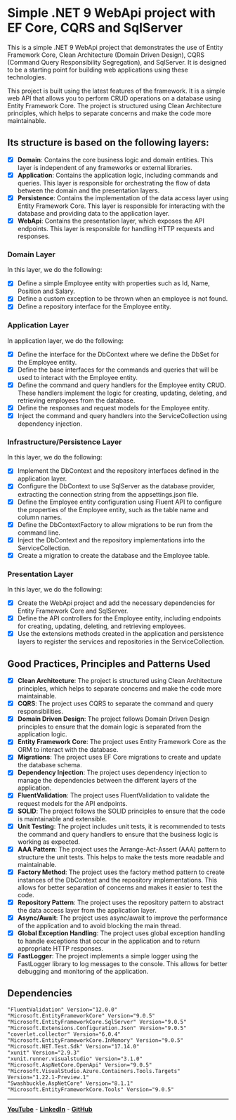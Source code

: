 # Simple .NET 9 WebApi project with EF Core, CQRS and SqlServer

This is a simple .NET 9 WebApi project that demonstrates the use of Entity Framework Core, Clean Architecture (Domain Driven Design), CQRS (Command Query Responsibility Segregation), and SqlServer. It is designed to be a starting point for building web applications using these technologies.

This project is built using the latest features of the framework. It is a simple web API that allows you to perform CRUD operations on a database using Entity Framework Core. The project is structured using Clean Architecture principles, which helps to separate concerns and make the code more maintainable.

## Its structure is based on the following layers:

- [x]  **Domain**: Contains the core business logic and domain entities. This layer is independent of any frameworks or external libraries.
- [x]  **Application**: Contains the application logic, including commands and queries. This layer is responsible for orchestrating the flow of data between the domain and the presentation layers.
- [x]  **Persistence**: Contains the implementation of the data access layer using Entity Framework Core. This layer is responsible for interacting with the database and providing data to the application layer.
- [x]  **WebApi**: Contains the presentation layer, which exposes the API endpoints. This layer is responsible for handling HTTP requests and responses.

### Domain Layer
In this layer, we do the following:

- [x]  Define a simple Employee entity with properties such as Id, Name, Position and Salary.
- [x]  Define a custom exception to be thrown when an employee is not found.
- [x]  Define a repository interface for the Employee entity.

### Application Layer
In application layer, we do the following:

- [x]  Define the interface for the DbContext where we define the DbSet for the Employee entity.
- [x]  Define the base interfaces for the commands and queries that will be used to interact with the Employee entity.
- [x]  Define the command and query handlers for the Employee entity CRUD. These handlers implement the logic for creating, updating, deleting, and retrieving employees from the database.
- [x]  Define the responses and request models for the Employee entity.
- [x]  Inject the command and query handlers into the ServiceCollection using dependency injection.

### Infrastructure/Persistence Layer
In this layer, we do the following:

- [x]  Implement the DbContext and the repository interfaces defined in the application layer.
- [x]  Configure the DbContext to use SqlServer as the database provider, extracting the connection string from the appsettings.json file.
- [x]  Define the Employee entity configuration using Fluent API to configure the properties of the Employee entity, such as the table name and column names.
- [x]  Define the DbContextFactory to allow migrations to be run from the command line.
- [x]  Inject the DbContext and the repository implementations into the ServiceCollection.
- [x]  Create a migration to create the database and the Employee table.

### Presentation Layer
In this layer, we do the following:

- [x]  Create the WebApi project and add the necessary dependencies for Entity Framework Core and SqlServer.
- [x]  Define the API controllers for the Employee entity, including endpoints for creating, updating, deleting, and retrieving employees.
- [x]  Use the extensions methods created in the application and persistence layers to register the services and repositories in the ServiceCollection.

## Good Practices, Principles and Patterns Used

- [x]  **Clean Architecture**: The project is structured using Clean Architecture principles, which helps to separate concerns and make the code more maintainable.
- [x]  **CQRS**: The project uses CQRS to separate the command and query responsibilities.
- [x]  **Domain Driven Design**: The project follows Domain Driven Design principles to ensure that the domain logic is separated from the application logic.
- [x]  **Entity Framework Core**: The project uses Entity Framework Core as the ORM to interact with the database.
- [x]  **Migrations**: The project uses EF Core migrations to create and update the database schema.
- [x]  **Dependency Injection**: The project uses dependency injection to manage the dependencies between the different layers of the application.
- [x]  **FluentValidation**: The project uses FluentValidation to validate the request models for the API endpoints.
- [x]  **SOLID**: The project follows the SOLID principles to ensure that the code is maintainable and extensible.
- [x]  **Unit Testing**: The project includes unit tests, it is recommended to tests the command and query handlers to ensure that the business logic is working as expected.
- [x]  **AAA Pattern**: The project uses the Arrange-Act-Assert (AAA) pattern to structure the unit tests. This helps to make the tests more readable and maintainable.
- [x]  **Factory Method**: The project uses the factory method pattern to create instances of the DbContext and the repository implementations. This allows for better separation of concerns and makes it easier to test the code.
- [x]  **Repository Pattern**: The project uses the repository pattern to abstract the data access layer from the application layer.
- [x]  **Async/Await**: The project uses async/await to improve the performance of the application and to avoid blocking the main thread.
- [x]  **Global Exception Handling**: The project uses global exception handling to handle exceptions that occur in the application and to return appropriate HTTP responses.
- [x]  **FastLogger**: The project implements a simple logger using the FastLogger library to log messages to the console. This allows for better debugging and monitoring of the application.
 
## Dependencies

```
"FluentValidation" Version="12.0.0"
"Microsoft.EntityFrameworkCore" Version="9.0.5"
"Microsoft.EntityFrameworkCore.SqlServer" Version="9.0.5"
"Microsoft.Extensions.Configuration.Json" Version="9.0.5"
"coverlet.collector" Version="6.0.4"
"Microsoft.EntityFrameworkCore.InMemory" Version="9.0.5"
"Microsoft.NET.Test.Sdk" Version="17.14.0"
"xunit" Version="2.9.3"
"xunit.runner.visualstudio" Version="3.1.0"
"Microsoft.AspNetCore.OpenApi" Version="9.0.5"
"Microsoft.VisualStudio.Azure.Containers.Tools.Targets" Version="1.22.1-Preview.1"
"Swashbuckle.AspNetCore" Version="8.1.1"
"Microsoft.EntityFrameworkCore.Tools" Version="9.0.5"
```
---------

[**YouTube**](https://www.youtube.com/@hectorgomez-backend-dev/featured) - 
[**LinkedIn**](https://www.linkedin.com/in/hectorgomez-backend-dev/) - 
[**GitHub**](https://github.com/MoonDoDev/WebApiEFCoreSqlServer)

